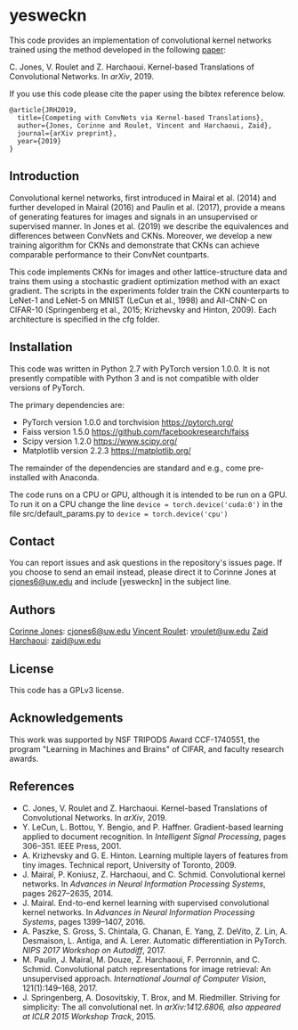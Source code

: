 yesweckn
====================================

This code provides an implementation of convolutional kernel networks trained using the method developed in the following [paper]():

C. Jones, V. Roulet and Z. Harchaoui. Kernel-based Translations of Convolutional Networks. In *arXiv*, 2019.

If you use this code please cite the paper using the bibtex reference below.

```
@article{JRH2019,
  title={Competing with ConvNets via Kernel-based Translations},
  author={Jones, Corinne and Roulet, Vincent and Harchaoui, Zaid},
  journal={arXiv preprint},
  year={2019}
}
```


Introduction
-----------------
Convolutional kernel networks, first introduced in Mairal et al. (2014) and further developed in Mairal (2016) and Paulin et al. (2017), provide a means of generating features for images and signals in an unsupervised or supervised manner. In Jones et al. (2019) we describe the equivalences and differences between ConvNets and CKNs. Moreover, we develop a new training algorithm for CKNs and demonstrate that CKNs can achieve comparable performance to their ConvNet countparts.

This code implements CKNs for images and other lattice-structure data and trains them using a stochastic gradient optimization method with an exact gradient. The scripts in the experiments folder train the CKN counterparts to LeNet-1 and LeNet-5 on MNIST (LeCun et al., 1998) and All-CNN-C on CIFAR-10 (Springenberg et al., 2015; Krizhevsky and Hinton, 2009). Each architecture is specified in the cfg folder. 

Installation
-----------------
This code was written in Python 2.7 with PyTorch version 1.0.0. It is not presently compatible with Python 3 and is not compatible with older versions of PyTorch. 

The primary dependencies are:

* PyTorch version 1.0.0 and torchvision https://pytorch.org/
* Faiss version 1.5.0 https://github.com/facebookresearch/faiss
* Scipy version 1.2.0 https://www.scipy.org/
* Matplotlib version 2.2.3 https://matplotlib.org/

The remainder of the dependencies are standard and e.g., come pre-installed with Anaconda.

The code runs on a CPU or GPU, although it is intended to be run on a GPU. To run it on a CPU change the line 
`device = torch.device('cuda:0')`
 in the file src/default_params.py to `device = torch.device('cpu')`

Contact
-----------------
You can report issues and ask questions in the repository's issues page. If you choose to send an email instead, please direct it to Corinne Jones at cjones6@uw.edu and include [yesweckn] in the subject line.

Authors
-----------------
[Corinne Jones](https://www.stat.washington.edu/people/cjones6/): cjones6@uw.edu
[Vincent Roulet](http://faculty.washington.edu/vroulet/): vroulet@uw.edu
[Zaid Harchaoui](http://faculty.washington.edu/zaid/): zaid@uw.edu


License
-----------------
This code has a GPLv3 license.


Acknowledgements
--------------------------
This work was supported by NSF TRIPODS Award CCF-1740551, the program "Learning in Machines and Brains" of CIFAR, and faculty research awards.


References
-----------------
- C. Jones, V. Roulet and Z. Harchaoui. Kernel-based Translations of Convolutional Networks. In *arXiv*, 2019.
- Y. LeCun, L. Bottou, Y. Bengio, and P. Haffner. Gradient-based learning applied to document recognition. In *Intelligent Signal Processing*, pages 306–351. IEEE Press, 2001.
- A. Krizhevsky and G. E. Hinton. Learning multiple layers of features from tiny images. Technical report, University of Toronto, 2009.
- J. Mairal, P. Koniusz, Z. Harchaoui, and C. Schmid. Convolutional kernel networks. In *Advances in Neural Information Processing Systems*, pages 2627–2635, 2014.
- J. Mairal. End-to-end kernel learning with supervised convolutional kernel networks. In *Advances in Neural Information Processing Systems*, pages 1399–1407, 2016.
- A. Paszke, S. Gross, S. Chintala, G. Chanan, E. Yang, Z. DeVito, Z. Lin, A. Desmaison, L. Antiga, and A. Lerer. Automatic differentiation in PyTorch. *NIPS 2017 Workshop on Autodiff*, 2017.
- M. Paulin, J. Mairal, M. Douze, Z. Harchaoui, F. Perronnin, and C. Schmid. Convolutional patch representations for image retrieval: An unsupervised approach. *International Journal of Computer Vision*, 121(1):149–168, 2017.
- J. Springenberg, A. Dosovitskiy, T. Brox, and M. Riedmiller. Striving for simplicity: The all convolutional net. In *arXiv:1412.6806, also appeared at ICLR 2015 Workshop Track*, 2015.
